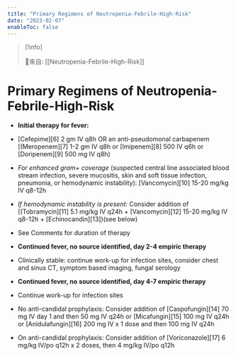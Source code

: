 ```yaml
---
title: "Primary Regimens of Neutropenia-Febrile-High-Risk"
date: "2023-02-07"
enableToc: false
---
```


> [!info] 
> 
> 🌱來自: [[Neutropenia-Febrile-High-Risk]]

# Primary Regimens of Neutropenia-Febrile-High-Risk

*   **Initial therapy for fever:**

*   [Cefepime][6] 2 gm IV q8h OR an anti-pseudomonal carbapenem [(Meropenem][7] 1-2 gm IV q8h or [Imipenem][8] 500 IV q6h or [Doripenem][9] 500 mg IV q8h)
*   *For enhanced gram+ coverage* (suspected central line associated blood stream infection, severe mucositis, skin and soft tissue infection, pneumonia, or hemodynamic instability): [Vancomycin][10] 15-20 mg/kg IV q8-12h
*   *If hemodynamic instability is present:* Consider addition of [(Tobramycin][11] 5.1 mg/kg IV q24h + [Vancomycin][12] 15-20 mg/kg IV q8-12h + [Echinocandin][13])(see below)
*   See Comments for duration of therapy

*   **Continued fever, no source identified, day 2-4 empiric therapy**

*   Clinically stable: continue work-up for infection sites, consider chest and sinus CT, symptom based imaging, fungal serology

*   **Continued fever, no source identified, day 4-7 empiric therapy**

*   Continue work-up for infection sites
*   No anti-candidal prophylaxis: Consider addition of [Caspofungin][14] 70 mg IV day 1 and then 50 mg IV q24h or [Micafungin][15] 100 mg IV q24h or [Anidulafungin][16] 200 mg IV x 1 dose and then 100 mg IV q24h
*   On anti-candidal prophylaxis: Consider addition of [Voriconazole][17] 6 mg/kg IV/po q12h x 2 doses, then 4 mg/kg IV/po q12h

